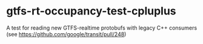 # gtfs-rt-occupancy-test-cpluplus
A test for reading new GTFS-realtime protobufs with legacy C++ consumers (see https://github.com/google/transit/pull/248)
